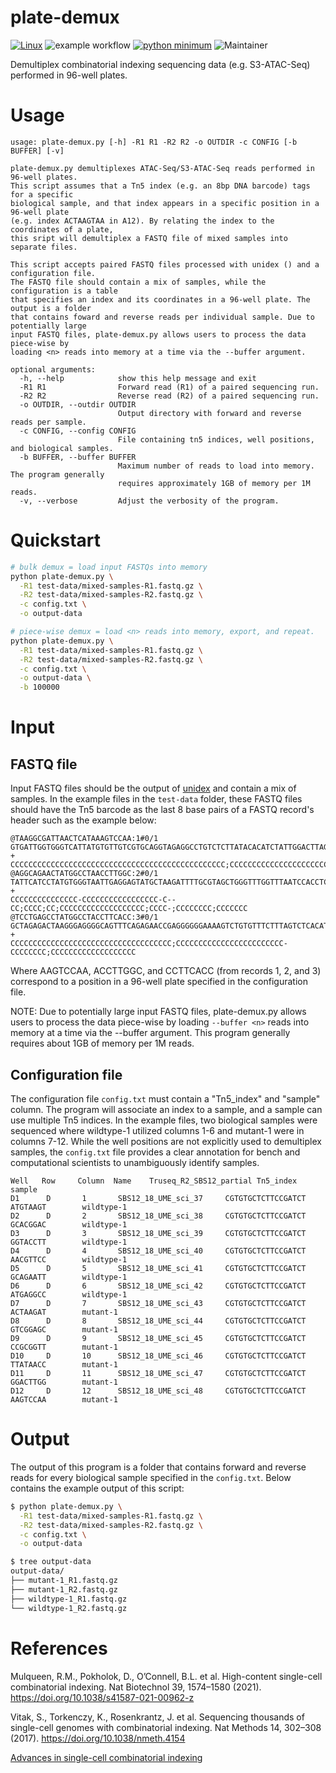 # plate-demux

[![Linux](https://svgshare.com/i/Zhy.svg)](https://svgshare.com/i/Zhy.svg)
![example workflow](https://github.com/gartician/plate-demux/actions/workflows/test.yaml/badge.svg)
[![python minimum](https://img.shields.io/badge/python->=3-<COLOR>.svg)](https://shields.io/)
![Maintainer](https://img.shields.io/badge/maintainer-gartician-blue)

Demultiplex combinatorial indexing sequencing data (e.g. S3-ATAC-Seq) performed in 96-well plates.

# Usage

```
usage: plate-demux.py [-h] -R1 R1 -R2 R2 -o OUTDIR -c CONFIG [-b BUFFER] [-v]

plate-demux.py demultiplexes ATAC-Seq/S3-ATAC-Seq reads performed in 96-well plates.
This script assumes that a Tn5 index (e.g. an 8bp DNA barcode) tags for a specific
biological sample, and that index appears in a specific position in a 96-well plate
(e.g. index ACTAAGTAA in A12). By relating the index to the coordinates of a plate,
this sript will demultiplex a FASTQ file of mixed samples into separate files.

This script accepts paired FASTQ files processed with unidex () and a configuration file.
The FASTQ file should contain a mix of samples, while the configuration is a table
that specifies an index and its coordinates in a 96-well plate. The output is a folder
that contains foward and reverse reads per individual sample. Due to potentially large
input FASTQ files, plate-demux.py allows users to process the data piece-wise by
loading <n> reads into memory at a time via the --buffer argument.

optional arguments:
  -h, --help            show this help message and exit
  -R1 R1                Forward read (R1) of a paired sequencing run.
  -R2 R2                Reverse read (R2) of a paired sequencing run.
  -o OUTDIR, --outdir OUTDIR
                        Output directory with forward and reverse reads per sample.
  -c CONFIG, --config CONFIG
                        File containing tn5 indices, well positions, and biological samples.
  -b BUFFER, --buffer BUFFER
                        Maximum number of reads to load into memory. The program generally
                        requires approximately 1GB of memory per 1M reads.
  -v, --verbose         Adjust the verbosity of the program.
```

# Quickstart

```bash
# bulk demux = load input FASTQs into memory
python plate-demux.py \
  -R1 test-data/mixed-samples-R1.fastq.gz \
  -R2 test-data/mixed-samples-R2.fastq.gz \
  -c config.txt \
  -o output-data

# piece-wise demux = load <n> reads into memory, export, and repeat.
python plate-demux.py \
  -R1 test-data/mixed-samples-R1.fastq.gz \
  -R2 test-data/mixed-samples-R2.fastq.gz \
  -c config.txt \
  -o output-data \
  -b 100000
```

# Input

## FASTQ file

Input FASTQ files should be the output of [unidex](https://github.com/ohsu-cedar-comp-hub/unidex) and contain a mix of samples. In the example files in the `test-data` folder, these FASTQ files should have the Tn5 barcode as the last 8 base pairs of a FASTQ record's header such as the example below:

```
@TAAGGCGATTAACTCATAAAGTCCAA:1#0/1
GTGATTGGTGGGTCATTATGTGTTGTCGTGCAGGTAGAGGCCTGTCTCTTATACACATCTATTGGACTTAGATCGGAAGAGCACACGTCT
+
CCCCCCCCCCCCCCCCCCCCCCCCCCCCCCCCCCCCCCCCCCCCCCCC;CCCCCCCCCCCCCCCCCCCCCCCCCCCCCCCCCCCCCCCCC
@AGGCAGAACTATGGCCTAACCTTGGC:2#0/1
TATTCATCCTATGTGGGTAATTGAGGAGTATGCTAAGATTTTGCGTAGCTGGGTTTGGTTTAATCCACCTCAACTGCCTGCTATCTGTCT
+
CCCCCCCCCCCCCCC-CCCCCCCCCCCCCCCCC-C--CC;CCCC;CC;CCCCCCCCCCCCCCCCCCC;CCCC-;CCCCCCCC;CCCCCCC
@TCCTGAGCCTATGGCCTACCTTCACC:3#0/1
GCTAGAGACTAAGGGAGGGGCAGTTTCAGAGAACCGAGGGGGGAAAAGTCTGTGTTTCTTTAGTCTCACATAGTGTCTTGAATAACCAGA
+
CCCCCCCCCCCCCCCCCCCCCCCCCCCCCCCCCCCC;CCCCCCCCCCCCCCCCCCCCCCCC-CCCCCCCC;CCCCCCCCCCCCCCCCCCC
```

Where AAGTCCAA, ACCTTGGC, and CCTTCACC (from records 1, 2, and 3) correspond to a position in a 96-well plate specified in the configuration file.

NOTE: Due to potentially large input FASTQ files, plate-demux.py allows users to process the data piece-wise by loading `--buffer <n>` reads into memory at a time via the --buffer argument. This program generally requires about 1GB of memory per 1M reads.

## Configuration file

The configuration file `config.txt` must contain a "Tn5_index" and "sample" column. The program will associate an index to a sample, and a sample can use multiple Tn5 indices. In the example files, two biological samples were sequenced where wildtype-1 utilized columns 1-6 and mutant-1 were in columns 7-12. While the well positions are not explicitly used to demultiplex samples, the `config.txt` file provides a clear annotation for bench and computational scientists to unambiguously identify samples.

```
Well   Row     Column  Name    Truseq_R2_SBS12_partial Tn5_index       sample
D1      D       1       SBS12_18_UME_sci_37     CGTGTGCTCTTCCGATCT      ATGTAAGT        wildtype-1
D2      D       2       SBS12_18_UME_sci_38     CGTGTGCTCTTCCGATCT      GCACGGAC        wildtype-1
D3      D       3       SBS12_18_UME_sci_39     CGTGTGCTCTTCCGATCT      GGTACCTT        wildtype-1
D4      D       4       SBS12_18_UME_sci_40     CGTGTGCTCTTCCGATCT      AACGTTCC        wildtype-1
D5      D       5       SBS12_18_UME_sci_41     CGTGTGCTCTTCCGATCT      GCAGAATT        wildtype-1
D6      D       6       SBS12_18_UME_sci_42     CGTGTGCTCTTCCGATCT      ATGAGGCC        wildtype-1
D7      D       7       SBS12_18_UME_sci_43     CGTGTGCTCTTCCGATCT      ACTAAGAT        mutant-1
D8      D       8       SBS12_18_UME_sci_44     CGTGTGCTCTTCCGATCT      GTCGGAGC        mutant-1
D9      D       9       SBS12_18_UME_sci_45     CGTGTGCTCTTCCGATCT      CCGCGGTT        mutant-1
D10     D       10      SBS12_18_UME_sci_46     CGTGTGCTCTTCCGATCT      TTATAACC        mutant-1
D11     D       11      SBS12_18_UME_sci_47     CGTGTGCTCTTCCGATCT      GGACTTGG        mutant-1
D12     D       12      SBS12_18_UME_sci_48     CGTGTGCTCTTCCGATCT      AAGTCCAA        mutant-1
```

# Output

The output of this program is a folder that contains forward and reverse reads for every biological sample specified in the `config.txt`. Below contains the example output of this script:

```bash
$ python plate-demux.py \
  -R1 test-data/mixed-samples-R1.fastq.gz \
  -R2 test-data/mixed-samples-R2.fastq.gz \
  -c config.txt \
  -o output-data

$ tree output-data
output-data/
├── mutant-1_R1.fastq.gz
├── mutant-1_R2.fastq.gz
├── wildtype-1_R1.fastq.gz
└── wildtype-1_R2.fastq.gz
```

# References

Mulqueen, R.M., Pokholok, D., O’Connell, B.L. et al. High-content single-cell combinatorial indexing. Nat Biotechnol 39, 1574–1580 (2021). https://doi.org/10.1038/s41587-021-00962-z

Vitak, S., Torkenczy, K., Rosenkrantz, J. et al. Sequencing thousands of single-cell genomes with combinatorial indexing. Nat Methods 14, 302–308 (2017). https://doi.org/10.1038/nmeth.4154

[Advances in single-cell combinatorial indexing](https://www.takarabio.com/learning-centers/automation-systems/icell8-introduction/advances-in-single-cell-combinatorial-indexing)
